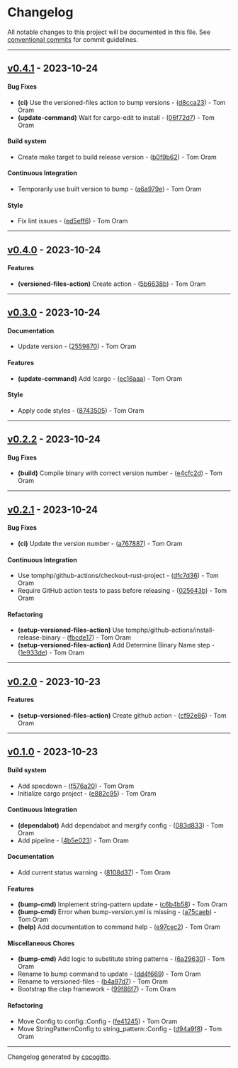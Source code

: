 # Changelog
All notable changes to this project will be documented in this file. See [conventional commits](https://www.conventionalcommits.org/) for commit guidelines.

- - -
## [v0.4.1](https://github.com/tomphp/versioned-files/compare/v0.4.0..v0.4.1) - 2023-10-24
#### Bug Fixes
- **(ci)** Use the versioned-files action to bump versions - ([d8cca23](https://github.com/tomphp/versioned-files/commit/d8cca236178b66dd3ff18fed1dd1b6f5d5d054d0)) - Tom Oram
- **(update-command)** Wait for cargo-edit to install - ([06f72d7](https://github.com/tomphp/versioned-files/commit/06f72d7572fb23bd2897aa72e2803f84f2fb3dc4)) - Tom Oram
#### Build system
- Create make target to build release version - ([b0f9b62](https://github.com/tomphp/versioned-files/commit/b0f9b629c94d26f409780b29f0d7f1a9d1110973)) - Tom Oram
#### Continuous Integration
- Temporarily use built version to bump - ([a6a979e](https://github.com/tomphp/versioned-files/commit/a6a979e5e9e2b44fd72c310e79b43d9efcc74289)) - Tom Oram
#### Style
- Fix lint issues - ([ed5eff6](https://github.com/tomphp/versioned-files/commit/ed5eff6e272f4f1d1f7670ab201411cce79f514f)) - Tom Oram

- - -

## [v0.4.0](https://github.com/tomphp/versioned-files/compare/v0.3.0..v0.4.0) - 2023-10-24
#### Features
- **(versioned-files-action)** Create action - ([5b6638b](https://github.com/tomphp/versioned-files/commit/5b6638bb69870c53d9066bd7e1bc41634fcff378)) - Tom Oram

- - -

## [v0.3.0](https://github.com/tomphp/versioned-files/compare/v0.2.2..v0.3.0) - 2023-10-24
#### Documentation
- Update version - ([2559870](https://github.com/tomphp/versioned-files/commit/25598708681546a6e1d83cb7a688e7f979c69d60)) - Tom Oram
#### Features
- **(update-command)** Add !cargo - ([ec16aaa](https://github.com/tomphp/versioned-files/commit/ec16aaa020af4f465242635521a69c5e9b182866)) - Tom Oram
#### Style
- Apply code styles - ([8743505](https://github.com/tomphp/versioned-files/commit/8743505c6f6bac153617cd7bf695a8854ee94548)) - Tom Oram

- - -

## [v0.2.2](https://github.com/tomphp/versioned-files/compare/v0.2.1..v0.2.2) - 2023-10-24
#### Bug Fixes
- **(build)** Compile binary with correct version number - ([e4cfc2d](https://github.com/tomphp/versioned-files/commit/e4cfc2d615aa957cc55cb56097ee67560774b589)) - Tom Oram

- - -

## [v0.2.1](https://github.com/tomphp/versioned-files/compare/v0.2.0..v0.2.1) - 2023-10-24
#### Bug Fixes
- **(ci)** Update the version number - ([a767887](https://github.com/tomphp/versioned-files/commit/a767887cd301eecbc6962d8f65128aa0c7c25cba)) - Tom Oram
#### Continuous Integration
- Use tomphp/github-actions/checkout-rust-project - ([dfc7d36](https://github.com/tomphp/versioned-files/commit/dfc7d368234f42f00665552820a436bccc415fe7)) - Tom Oram
- Require GitHub action tests to pass before releasing - ([025643b](https://github.com/tomphp/versioned-files/commit/025643b23393df5bc5a48e561eef421f8bc4df36)) - Tom Oram
#### Refactoring
- **(setup-versioned-files-action)** Use tomphp/github-actions/install-release-binary - ([fbcde17](https://github.com/tomphp/versioned-files/commit/fbcde175dad5eaede4fe3a59afd4523f6fa52f9d)) - Tom Oram
- **(setup-versioned-files-action)** Add Determine Binary Name step - ([1e933de](https://github.com/tomphp/versioned-files/commit/1e933de77f8a945e5b6040fb638b0fed67d595cc)) - Tom Oram

- - -

## [v0.2.0](https://github.com/tomphp/versioned-files/compare/v0.1.0..v0.2.0) - 2023-10-23
#### Features
- **(setup-versioned-files-action)** Create github action - ([cf92e86](https://github.com/tomphp/versioned-files/commit/cf92e864f3ae743cd5cec39e934b803d247de7ab)) - Tom Oram

- - -

## [v0.1.0](https://github.com/tomphp/versioned-files/compare/451c32208e96ae9521161741186f87c8546b2c69..v0.1.0) - 2023-10-23
#### Build system
- Add specdown - ([f576a20](https://github.com/tomphp/versioned-files/commit/f576a20b1dbcfb8a1b147ac97d12d7fa7c32c890)) - Tom Oram
- Initialize cargo project - ([e882c95](https://github.com/tomphp/versioned-files/commit/e882c9552b7ececcd99aeecc49b0c44416719869)) - Tom Oram
#### Continuous Integration
- **(dependabot)** Add dependabot and mergify config - ([083d833](https://github.com/tomphp/versioned-files/commit/083d833ce1952026a358e0e2bf153322898f1a04)) - Tom Oram
- Add pipeline - ([4b5e023](https://github.com/tomphp/versioned-files/commit/4b5e023af1435cb4a98ff4045da8b3a6a5bb4fb0)) - Tom Oram
#### Documentation
- Add current status warning - ([8108d37](https://github.com/tomphp/versioned-files/commit/8108d376c234fa56b66d54dc08abeeef80dd9c7c)) - Tom Oram
#### Features
- **(bump-cmd)** Implement string-pattern update - ([c6b4b58](https://github.com/tomphp/versioned-files/commit/c6b4b582dab13ad67afef3f8221f97ae2f5aec95)) - Tom Oram
- **(bump-cmd)** Error when bump-version.yml is missing - ([a75caeb](https://github.com/tomphp/versioned-files/commit/a75caeb6d8aa21297a5a66a6bb33f98db3bc7392)) - Tom Oram
- **(help)** Add documentation to command help - ([e97cec2](https://github.com/tomphp/versioned-files/commit/e97cec25042d9ac41fb54b85a1a7aa61a2630189)) - Tom Oram
#### Miscellaneous Chores
- **(bump-cmd)** Add logic to substitute string patterns - ([6a29630](https://github.com/tomphp/versioned-files/commit/6a29630852a278bcf478a2a24f91628387c39f9d)) - Tom Oram
- Rename to bump command to update - ([dd4f669](https://github.com/tomphp/versioned-files/commit/dd4f66947e4ad9028a77f6660c3639be35e00458)) - Tom Oram
- Rename to versioned-files - ([b4a97d7](https://github.com/tomphp/versioned-files/commit/b4a97d71f58c2138b5100ea5d5d9a5b86f80fdd0)) - Tom Oram
- Bootstrap the clap framework - ([99f86f7](https://github.com/tomphp/versioned-files/commit/99f86f7cf584c078333ccce8e12080b8b524a1a3)) - Tom Oram
#### Refactoring
- Move Config to config::Config - ([fe41245](https://github.com/tomphp/versioned-files/commit/fe41245f502b75dd37cf4162d347d804aa04f970)) - Tom Oram
- Move StringPatternConfig to string_pattern::Config - ([d94a9f8](https://github.com/tomphp/versioned-files/commit/d94a9f8f19068ef633a4e564ec0ea6ffb72d15ad)) - Tom Oram

- - -

Changelog generated by [cocogitto](https://github.com/cocogitto/cocogitto).